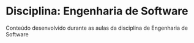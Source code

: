# Disciplina: Engenharia de Software
Conteúdo desenvolvido durante as aulas da disciplina de Engenharia de Software
